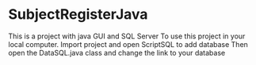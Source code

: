 # SubjectRegisterJava
 This is a project with java GUI and SQL Server
To use this project in your local computer. Import project and open ScriptSQL to add database
Then open the DataSQL.java class and change the link to your database
